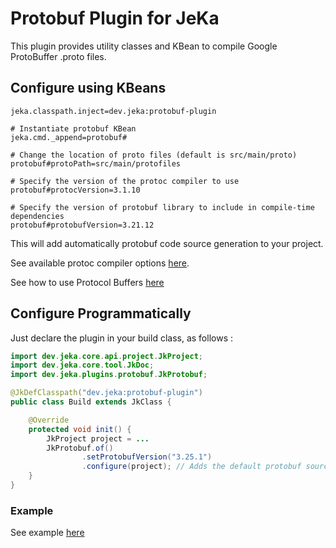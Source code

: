 # Protobuf Plugin for JeKa

This plugin provides utility classes and KBean to compile Google ProtoBuffer .proto files.

## Configure using KBeans

```properties
jeka.classpath.inject=dev.jeka:protobuf-plugin

# Instantiate protobuf KBean
jeka.cmd._append=protobuf#

# Change the location of proto files (default is src/main/proto)
protobuf#protoPath=src/main/protofiles

# Specify the version of the protoc compiler to use
protobuf#protocVersion=3.1.10

# Specify the version of protobuf library to include in compile-time dependencies
protobuf#protobufVersion=3.21.12
```
This will add automatically protobuf code source generation to your project.

See available protoc compiler options [here](https://manpages.ubuntu.com/manpages/xenial/man1/protoc.1.html).

See how to use Protocol Buffers [here](https://protobuf.dev/)

## Configure Programmatically

Just declare the plugin in your build class, as follows :

```java
import dev.jeka.core.api.project.JkProject;
import dev.jeka.core.tool.JkDoc;
import dev.jeka.plugins.protobuf.JkProtobuf;

@JkDefClasspath("dev.jeka:protobuf-plugin")
public class Build extends JkClass {

    @Override
    protected void init() {
        JkProject project = ...
        JkProtobuf.of()
                .setProtobufVersion("3.25.1")
                .configure(project); // Adds the default protobuf source generator to the project.
    }
}

```

### Example

See example [here](../../samples/dev.jeka.samples.sonarqube)



